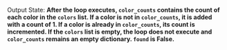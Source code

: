 Output State: **After the loop executes, `color_counts` contains the count of each color in the `colors` list. If a color is not in `color_counts`, it is added with a count of 1. If a color is already in `color_counts`, its count is incremented. If the `colors` list is empty, the loop does not execute and `color_counts` remains an empty dictionary. `found` is False.**